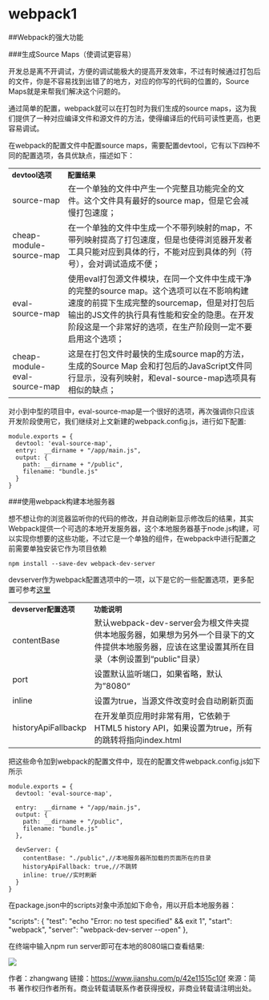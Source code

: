 # webpack1

##Webpack的强大功能

###生成Source Maps（使调试更容易）

开发总是离不开调试，方便的调试能极大的提高开发效率，不过有时候通过打包后的文件，你是不容易找到出错了的地方，对应的你写的代码的位置的，Source Maps就是来帮我们解决这个问题的。

通过简单的配置，webpack就可以在打包时为我们生成的source maps，这为我们提供了一种对应编译文件和源文件的方法，使得编译后的代码可读性更高，也更容易调试。

在webpack的配置文件中配置source maps，需要配置devtool，它有以下四种不同的配置选项，各具优缺点，描述如下：

<table>
	<tr style="font-size: 14px;font-weight: bold;">
		<td>devtool选项</td>
		<td>配置结果</td>
	</tr>
	<tr>
		<td>source-map</td>
		<td>在一个单独的文件中产生一个完整且功能完全的文件。这个文件具有最好的source map，但是它会减慢打包速度；</td>
	</tr>
	<tr>
		<td>cheap-module-source-map</td>
		<td>在一个单独的文件中生成一个不带列映射的map，不带列映射提高了打包速度，但是也使得浏览器开发者工具只能对应到具体的行，不能对应到具体的列（符号），会对调试造成不便；</td>
	</tr>
	<tr>
		<td>eval-source-map</td>
		<td>使用eval打包源文件模块，在同一个文件中生成干净的完整的source map。这个选项可以在不影响构建速度的前提下生成完整的sourcemap，但是对打包后输出的JS文件的执行具有性能和安全的隐患。在开发阶段这是一个非常好的选项，在生产阶段则一定不要启用这个选项；</td>
	</tr>
	<tr>
		<td>cheap-module-eval-source-map</td>
		<td>这是在打包文件时最快的生成source map的方法，生成的Source Map 会和打包后的JavaScript文件同行显示，没有列映射，和eval-source-map选项具有相似的缺点；</td>
	</tr>
</table>

对小到中型的项目中，eval-source-map是一个很好的选项，再次强调你只应该开发阶段使用它，我们继续对上文新建的webpack.config.js，进行如下配置:

	module.exports = {
	  devtool: 'eval-source-map',
	  entry:  __dirname + "/app/main.js",
	  output: {
	    path: __dirname + "/public",
	    filename: "bundle.js"
	  }
	}


###使用webpack构建本地服务器

想不想让你的浏览器监听你的代码的修改，并自动刷新显示修改后的结果，其实Webpack提供一个可选的本地开发服务器，这个本地服务器基于node.js构建，可以实现你想要的这些功能，不过它是一个单独的组件，在webpack中进行配置之前需要单独安装它作为项目依赖

	npm install --save-dev webpack-dev-server

devserver作为webpack配置选项中的一项，以下是它的一些配置选项，更多配置可参考[这里](https://webpack.js.org/configuration/dev-server/ "悬停提示")

<table>
	<tr style="font-size: 14px;font-weight: bold;">
		<td>devserver配置选项</td>
		<td>功能说明</td>
	</tr>
	<tr>
		<td>contentBase</td>
		<td>默认webpack-dev-server会为根文件夹提供本地服务器，如果想为另外一个目录下的文件提供本地服务器，应该在这里设置其所在目录（本例设置到“public"目录）</td>
	</tr>
	<tr>
		<td>port</td>
		<td>设置默认监听端口，如果省略，默认为”8080“</td>
	</tr>
	<tr>
		<td>inline</td>
		<td>设置为true，当源文件改变时会自动刷新页面</td>
	</tr>
	<tr>
		<td>historyApiFallbackp</td>
		<td>在开发单页应用时非常有用，它依赖于HTML5 history API，如果设置为true，所有的跳转将指向index.html</td>
	</tr>
</table>

把这些命令加到webpack的配置文件中，现在的配置文件webpack.config.js如下所示

	module.exports = {
	  devtool: 'eval-source-map',

	  entry:  __dirname + "/app/main.js",
	  output: {
	    path: __dirname + "/public",
	    filename: "bundle.js"
	  },

	  devServer: {
	    contentBase: "./public",//本地服务器所加载的页面所在的目录
	    historyApiFallback: true,//不跳转
	    inline: true//实时刷新
	  } 
	}

在package.json中的scripts对象中添加如下命令，用以开启本地服务器：

"scripts": {
    "test": "echo \"Error: no test specified\" && exit 1",
    "start": "webpack",
    "server": "webpack-dev-server --open"
  },

在终端中输入npm run server即可在本地的8080端口查看结果:

![](https://upload-images.jianshu.io/upload_images/1031000-47d5bea9ef177187.png?imageMogr2/auto-orient/strip%7CimageView2/2/w/700)

作者：zhangwang
链接：https://www.jianshu.com/p/42e11515c10f
來源：简书
著作权归作者所有。商业转载请联系作者获得授权，非商业转载请注明出处。